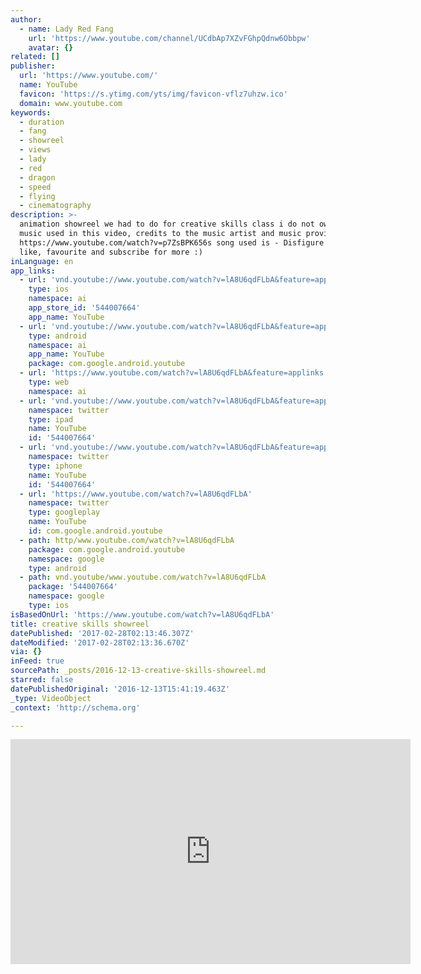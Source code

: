 ```yaml
---
author:
  - name: Lady Red Fang
    url: 'https://www.youtube.com/channel/UCdbAp7XZvFGhpQdnw6Obbpw'
    avatar: {}
related: []
publisher:
  url: 'https://www.youtube.com/'
  name: YouTube
  favicon: 'https://s.ytimg.com/yts/img/favicon-vflz7uhzw.ico'
  domain: www.youtube.com
keywords:
  - duration
  - fang
  - showreel
  - views
  - lady
  - red
  - dragon
  - speed
  - flying
  - cinematography
description: >-
  animation showreel we had to do for creative skills class i do not own the
  music used in this video, credits to the music artist and music provider
  https://www.youtube.com/watch?v=p7ZsBPK656s song used is - Disfigure - Blank
  like, favourite and subscribe for more :)
inLanguage: en
app_links:
  - url: 'vnd.youtube://www.youtube.com/watch?v=lA8U6qdFLbA&feature=applinks'
    type: ios
    namespace: ai
    app_store_id: '544007664'
    app_name: YouTube
  - url: 'vnd.youtube://www.youtube.com/watch?v=lA8U6qdFLbA&feature=applinks'
    type: android
    namespace: ai
    app_name: YouTube
    package: com.google.android.youtube
  - url: 'https://www.youtube.com/watch?v=lA8U6qdFLbA&feature=applinks'
    type: web
    namespace: ai
  - url: 'vnd.youtube://www.youtube.com/watch?v=lA8U6qdFLbA&feature=applinks'
    namespace: twitter
    type: ipad
    name: YouTube
    id: '544007664'
  - url: 'vnd.youtube://www.youtube.com/watch?v=lA8U6qdFLbA&feature=applinks'
    namespace: twitter
    type: iphone
    name: YouTube
    id: '544007664'
  - url: 'https://www.youtube.com/watch?v=lA8U6qdFLbA'
    namespace: twitter
    type: googleplay
    name: YouTube
    id: com.google.android.youtube
  - path: http/www.youtube.com/watch?v=lA8U6qdFLbA
    package: com.google.android.youtube
    namespace: google
    type: android
  - path: vnd.youtube/www.youtube.com/watch?v=lA8U6qdFLbA
    package: '544007664'
    namespace: google
    type: ios
isBasedOnUrl: 'https://www.youtube.com/watch?v=lA8U6qdFLbA'
title: creative skills showreel
datePublished: '2017-02-28T02:13:46.307Z'
dateModified: '2017-02-28T02:13:36.670Z'
via: {}
inFeed: true
sourcePath: _posts/2016-12-13-creative-skills-showreel.md
starred: false
datePublishedOriginal: '2016-12-13T15:41:19.463Z'
_type: VideoObject
_context: 'http://schema.org'

---
```

<iframe src="https://cdn.embedly.com/widgets/media.html?src=https%3A%2F%2Fwww.youtube.com%2Fembed%2FlA8U6qdFLbA%3Ffeature%3Doembed&amp;url=http%3A%2F%2Fwww.youtube.com%2Fwatch%3Fv%3DlA8U6qdFLbA&amp;image=https%3A%2F%2Fi.ytimg.com%2Fvi%2FlA8U6qdFLbA%2Fhqdefault.jpg&amp;key=b7d04c9b404c499eba89ee7072e1c4f7&amp;type=text%2Fhtml&amp;schema=youtube" width="640" height="360" scrolling="no" frameborder="0" allowfullscreen="" style=""></iframe>